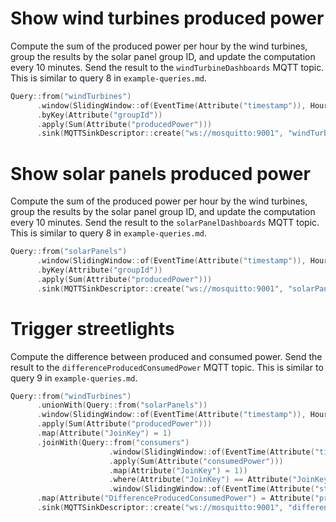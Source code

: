 # Show wind turbines produced power

Compute the sum of the produced power per hour by the wind turbines, group the results by the solar panel group ID, 
and update the computation every 10 minutes.
Send the result to the `windTurbineDashboards` MQTT topic.
This is similar to query 8 in `example-queries.md`.

```c++
Query::from("windTurbines")
      .window(SlidingWindow::of(EventTime(Attribute("timestamp")), Hours(1), Minutes(10)))
      .byKey(Attribute("groupId"))
      .apply(Sum(Attribute("producedPower")))
      .sink(MQTTSinkDescriptor::create("ws://mosquitto:9001", "windTurbineDashboards"));

```

# Show solar panels produced power

Compute the sum of the produced power per hour by the wind turbines, group the results by the solar panel group ID,
and update the computation every 10 minutes.
Send the result to the `solarPanelDashboards` MQTT topic.
This is similar to query 8 in `example-queries.md`.

```c++
Query::from("solarPanels")
      .window(SlidingWindow::of(EventTime(Attribute("timestamp")), Hours(1), Minutes(10)))
      .byKey(Attribute("groupId"))
      .apply(Sum(Attribute("producedPower")))
      .sink(MQTTSinkDescriptor::create("ws://mosquitto:9001", "solarPanelDashboards"));

```

# Trigger streetlights

Compute the difference between produced and consumed power.
Send the result to the `differenceProducedConsumedPower` MQTT topic.
This is similar to query 9 in `example-queries.md`.

```c++
Query::from("windTurbines")
      .unionWith(Query::from("solarPanels"))
      .window(SlidingWindow::of(EventTime(Attribute("timestamp")), Hours(1), Minutes(10))
      .apply(Sum(Attribute("producedPower")))
      .map(Attribute("JoinKey") = 1)
      .joinWith(Query::from("consumers")
                      .window(SlidingWindow::of(EventTime(Attribute("timestamp")), Hours(1), Minutes(10))
                      .apply(Sum(Attribute("consumedPower")))
                      .map(Attribute("JoinKey") = 1))
                      .where(Attribute("JoinKey") == Attribute("JoinKey"))
                      .window(SlidingWindow::of(EventTime(Attribute("start")), Hours(1), Minutes(10))
      .map(Attribute("DifferenceProducedConsumedPower") = Attribute("producedPower") - Attribute("consumedPower"))
      .sink(MQTTSinkDescriptor::create("ws://mosquitto:9001", "differenceProducedConsumedPower"));
```